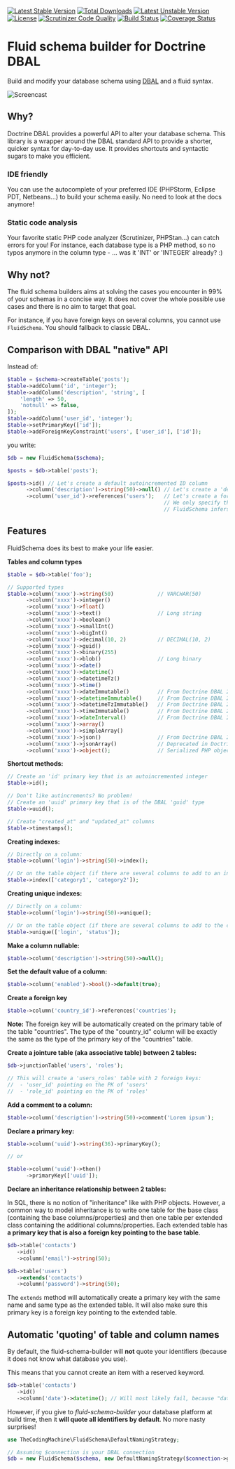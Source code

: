[![Latest Stable Version](https://poser.pugx.org/thecodingmachine/dbal-fluid-schema-builder/v/stable)](https://packagist.org/packages/thecodingmachine/dbal-fluid-schema-builder)
[![Total Downloads](https://poser.pugx.org/thecodingmachine/dbal-fluid-schema-builder/downloads)](https://packagist.org/packages/thecodingmachine/dbal-fluid-schema-builder)
[![Latest Unstable Version](https://poser.pugx.org/thecodingmachine/dbal-fluid-schema-builder/v/unstable)](https://packagist.org/packages/thecodingmachine/dbal-fluid-schema-builder)
[![License](https://poser.pugx.org/thecodingmachine/dbal-fluid-schema-builder/license)](https://packagist.org/packages/thecodingmachine/dbal-fluid-schema-builder)
[![Scrutinizer Code Quality](https://scrutinizer-ci.com/g/thecodingmachine/dbal-fluid-schema-builder/badges/quality-score.png?b=master)](https://scrutinizer-ci.com/g/thecodingmachine/dbal-fluid-schema-builder/?branch=master)
[![Build Status](https://travis-ci.org/thecodingmachine/dbal-fluid-schema-builder.svg?branch=master)](https://travis-ci.org/thecodingmachine/dbal-fluid-schema-builder)
[![Coverage Status](https://coveralls.io/repos/thecodingmachine/dbal-fluid-schema-builder/badge.svg?branch=master&service=github)](https://coveralls.io/github/thecodingmachine/dbal-fluid-schema-builder?branch=master)

# Fluid schema builder for Doctrine DBAL

Build and modify your database schema using [DBAL](http://docs.doctrine-project.org/projects/doctrine-dbal/en/latest/reference/schema-representation.html) and a fluid syntax.

![Screencast](doc/images/screencast.gif)

## Why?

Doctrine DBAL provides a powerful API to alter your database schema.
This library is a wrapper around the DBAL standard API to provide a shorter, quicker syntax for day-to-day use. It provides shortcuts and syntactic sugars to make you efficient.

### IDE friendly

You can use the autocomplete of your preferred IDE (PHPStorm, Eclipse PDT, Netbeans...) to build your schema easily. No need to look at the docs anymore!

### Static code analysis

Your favorite static PHP code analyzer (Scrutinizer, PHPStan...) can catch errors for you!
For instance, each database type is a PHP method, so no typos anymore in the column type - ... was it 'INT' or 'INTEGER' already? :)

## Why not?

The fluid schema builders aims at solving the cases you encounter in 99% of your schemas in a concise way.
It does not cover the whole possible use cases and there is no aim to target that goal.

For instance, if you have foreign keys on several columns, you cannot use `FluidSchema`. You should fallback to classic DBAL.


## Comparison with DBAL "native" API

Instead of:

```php
$table = $schema->createTable('posts');
$table->addColumn('id', 'integer');
$table->addColumn('description', 'string', [
    'length' => 50,
    'notnull' => false,
]);
$table->addColumn('user_id', 'integer');
$table->setPrimaryKey(['id']);
$table->addForeignKeyConstraint('users', ['user_id'], ['id']);
```

you write:

```php
$db = new FluidSchema($schema);

$posts = $db->table('posts');

$posts->id() // Let's create a default autoincremented ID column
      ->column('description')->string(50)->null() // Let's create a 'description' column
      ->column('user_id')->references('users');   // Let's create a foreign key.
                                                  // We only specify the table name.
                                                  // FluidSchema infers the column type and the "remote" column.
```

## Features

FluidSchema does its best to make your life easier.

**Tables and column types**

```php
$table = $db->table('foo');

// Supported types
$table->column('xxxx')->string(50)              // VARCHAR(50)
      ->column('xxxx')->integer()
      ->column('xxxx')->float()
      ->column('xxxx')->text()                  // Long string
      ->column('xxxx')->boolean()
      ->column('xxxx')->smallInt()
      ->column('xxxx')->bigInt()
      ->column('xxxx')->decimal(10, 2)          // DECIMAL(10, 2)
      ->column('xxxx')->guid()
      ->column('xxxx')->binary(255)
      ->column('xxxx')->blob()                  // Long binary
      ->column('xxxx')->date()
      ->column('xxxx')->datetime()
      ->column('xxxx')->datetimeTz()
      ->column('xxxx')->time()
      ->column('xxxx')->dateImmutable()         // From Doctrine DBAL 2.6+
      ->column('xxxx')->datetimeImmutable()     // From Doctrine DBAL 2.6+
      ->column('xxxx')->datetimeTzImmutable()   // From Doctrine DBAL 2.6+
      ->column('xxxx')->timeImmutable()         // From Doctrine DBAL 2.6+
      ->column('xxxx')->dateInterval()          // From Doctrine DBAL 2.6+
      ->column('xxxx')->array()
      ->column('xxxx')->simpleArray()
      ->column('xxxx')->json()                  // From Doctrine DBAL 2.6+
      ->column('xxxx')->jsonArray()             // Deprecated in Doctrine DBAL 2.6+
      ->column('xxxx')->object();               // Serialized PHP object
```

**Shortcut methods:**

```php
// Create an 'id' primary key that is an autoincremented integer
$table->id();

// Don't like autincrements? No problem!
// Create an 'uuid' primary key that is of the DBAL 'guid' type 
$table->uuid();

// Create "created_at" and "updated_at" columns
$table->timestamps();
```

**Creating indexes:**

```php
// Directly on a column:
$table->column('login')->string(50)->index();

// Or on the table object (if there are several columns to add to an index):
$table->index(['category1', 'category2']);
```

**Creating unique indexes:**

```php
// Directly on a column:
$table->column('login')->string(50)->unique();

// Or on the table object (if there are several columns to add to the constraint):
$table->unique(['login', 'status']);
```

**Make a column nullable:**

```php
$table->column('description')->string(50)->null();
```

**Set the default value of a column:**

```php
$table->column('enabled')->bool()->default(true);
```

**Create a foreign key**

```php
$table->column('country_id')->references('countries');
```

**Note:** The foreign key will be automatically created on the primary table of the table "countries".
The type of the "country_id" column will be exactly the same as the type of the primary key of the "countries" table.

**Create a jointure table (aka associative table) between 2 tables:**

```php
$db->junctionTable('users', 'roles');

// This will create a 'users_roles' table with 2 foreign keys:
//  - 'user_id' pointing on the PK of 'users'
//  - 'role_id' pointing on the PK of 'roles'
```

**Add a comment to a column:**

```php
$table->column('description')->string(50)->comment('Lorem ipsum');
```

**Declare a primary key:**

```php
$table->column('uuid')->string(36)->primaryKey();

// or

$table->column('uuid')->then()
      ->primaryKey(['uuid']);
```

**Declare an inheritance relationship between 2 tables:**

In SQL, there is no notion of "inheritance" like with PHP objects.
However, a common way to model inheritance is to write one table for the base class (containing the base columns/properties) and then one table per extended class containing the additional columns/properties.
Each extended table has **a primary key that is also a foreign key pointing to the base table**.

```php
$db->table('contacts')
   ->id()
   ->column('email')->string(50);

$db->table('users')
   ->extends('contacts')
   ->column('password')->string(50);
```

The `extends` method will automatically create a primary key with the same name and same type as the extended table. It will also make sure this primary key is a foreign key pointing to the extended table.

## Automatic 'quoting' of table and column names

By default, the fluid-schema-builder will **not** quote your identifiers (because it does not know what database you use).

This means that you cannot create an item with a reserved keyword.

```php
$db->table('contacts')
   ->id()
   ->column('date')->datetime(); // Will most likely fail, because "date" is a reserved keyword!
```

However, if you give to *fluid-schema-builder* your database platform at build time, then it **will quote all identifiers by default**. No more nasty surprises!

```php
use TheCodingMachine\FluidSchema\DefaultNamingStrategy;

// Assuming $connection is your DBAL connection
$db = new FluidSchema($schema, new DefaultNamingStrategy($connection->getDatabasePlatform()));
```
